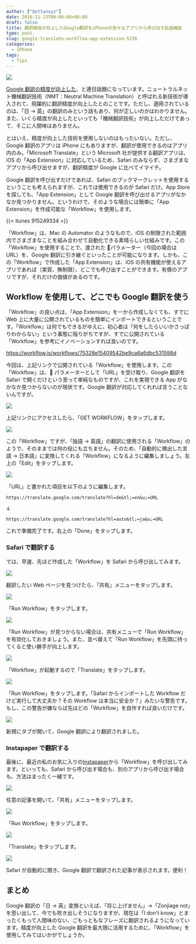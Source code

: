 ```yaml
---
author: ["@ottanxyz"]
date: 2016-11-13T00:00:00+00:00
draft: false
title: 翻訳精度が向上したGoogle翻訳をiPhoneの色々なアプリから呼び出す拡張機能
type: post
slug: google-translate-workflow-app-extension-5238
categories:
  - iPhone
tags:
  - Tips
---
```


![](/uploads/2016/11/161113-582845d6e8a93.jpg)

[Google 翻訳の精度が向上した](https://nlab.itmedia.co.jp/nl/articles/1611/12/news021.html)、と連日話題になっています。ニュートラルネット機械翻訳技術（NMT：Neutral Machine Translation）と呼ばれる新技術が導入されて、飛躍的に翻訳精度が向上したとのことです。ただし、適用されているのは、「日 → 英」の翻訳のみという話もあり、何が正しいのかはわかりません。また、いくら精度が向上したといっても「機械翻訳技術」が向上しただけであって、そこに人間味はありません。

とはいえ、精度が向上した技術を使用しないのはもったいない。ただし、Google 翻訳のアプリは iPhone にもありますが、翻訳が使用できるのはアプリ内のみ。「Microsoft Translate」という Microsoft 社が提供する翻訳アプリは、iOS の「App Extension」に対応しているため、Safari のみならず、さまざまなアプリから呼び出せますが、翻訳精度が Google に比べてイマイチ。

Google 翻訳を呼び出すだけであれば、Safari のブックマークレットを使用するということも考えられますが、これでは使用できるのが Safari だけ。App Store を探しても、「App Extension」として Google 翻訳を呼び出せるアプリがなかなか見つかりません。というわけで、そのような場合には簡単に「App Extension」を作成可能な「Workflow」を使用します。

{{< itunes 915249334 >}}

「Workflow」は、Mac の Automator のようなもので、iOS の制限された範囲内でさまざまなことを組み合わせて自動化できる素晴らしい仕組みです。この「Workflow」を使用することで、渡された  パラメーター（今回の場合は URL）を、Google 翻訳に引き継ぐといったことが可能になります。しかも、この「Workflow」で作成した「App Extension」は、iOS の共有機能が使えるアプリであれば（実質、無制限）、どこでも呼び出すことができます。有償のアプリですが、それだけの価値があるのです。

## Workflow を使用して、どこでも Google 翻訳を使う

「Workflow」の良い点は、「App Extension」を一から作成しなくても、すでに Web 上に大量に公開されているものを簡単にインポートできるということです。「Workflow」は何でもできるがゆえに、初心者は「何をしたらいいかさっぱりわからない」という事態に陥りがちですが、すでに公開されている「Workflow」を参考にイノベーションすれば良いのです。

https://workflow.is/workflows/75328e15409542be9ca6a6dbc531598d

今回は、上記リンクで公開されている「Workflow」を使用します。この「Workflow」は、 パラメーターとして「URL」を受け取り、Google 翻訳を Safari で開くだけという至って単純なものですが、これを実現できる App がなかなか見つからないのが現状です。Google 翻訳が対応してくれれば言うことないんですが。

![](/uploads/2016/11/161113-582845e3a495f.png)

上記リンクにアクセスしたら、「GET WORKFLOW」をタップします。

![](/uploads/2016/11/161113-582845e884dc7.png)

この「Workflow」ですが、「独語 → 英語」の翻訳に使用される「Workflow」のようで、そのままでは何の役にも立ちません。そのため、「自動的に検出した言語 → 日本語」に変換してくれる「Workflow」になるように編集しましょう。左上の「Edit」をタップします。

![](/uploads/2016/11/161113-582845ef13d8b.png)

「URL」と書かれた項目を以下のように編集します。

    https://translate.google.com/translate?hl=de&tl;=en&u;=URL

↓

    https://translate.google.com/translate?hl=auto&tl;=ja&u;=URL

これで準備完了です。右上の「Done」をタップします。

### Safari で翻訳する

では、早速、先ほど作成した「Workflow」を Safari から呼び出してみます。

![](/uploads/2016/11/161113-582845f5a2333.png)

翻訳したい Web ページを見つけたら、「共有」メニューをタップします。

![](/uploads/2016/11/161113-582845fb151ab.png)

「Run Workflow」をタップします。

![](/uploads/2016/11/161113-58284600977d9.png)

「Run Workflow」が見つからない場合は、共有メニューで「Run Workflow」を有効化しておきましょう。また、並べ替えて「Run Workflow」を先頭に持ってくると使い勝手が向上します。

![](/uploads/2016/11/161113-58284606958e9.png)

「Workflow」が起動するので「Translate」をタップします。

![](/uploads/2016/11/161113-5828460bf0a34.png)

「Run Workflow」をタップします。「Safari からインポートした Workflow だけど実行して大丈夫か？その Workflow は本当に安全か？」みたいな警告です。もし、この警告が嫌ならば先ほどの「Workflow」を自作すれば良いだけです。

![](/uploads/2016/11/161113-582846124a273.png)

新規にタブが開いて、Google 翻訳により翻訳されました。

### Instapaper で翻訳する

最後に、最近の私のお気に入りの[Instapaper](/posts/2016/11/pocket-to-instapaper-5181/)から「Workflow」を呼び出してみます。といっても、Safari から呼び出す場合も、別のアプリから呼び出す場合も、方法はまったく一緒です。

![](/uploads/2016/11/161113-58284618b0f4e.png)

任意の記事を開いて、「共有」メニューをタップします。

![](/uploads/2016/11/161113-5828461f1110c.png)

「Run Workflow」をタップします。

![](/uploads/2016/11/161113-58284628084d8.png)

「Translate」をタップします。

![](/uploads/2016/11/161113-5828462f163d9.png)

Safari が自動的に開き、Google 翻訳で翻訳された記事が表示されます。便利！

## まとめ

Google 翻訳の「日 → 英」変換といえば、「存じ上げません」→「Zonjiage not」を思い出して、今でも吹き出しそうになりますが、現在は「I don't know」とまったくもって人間味のない、ごもっともなフレーズに翻訳されるようになっています。精度が向上した Google 翻訳を最大限に活用するために、「Workflow」を使用してみてはいかがでしょうか。
